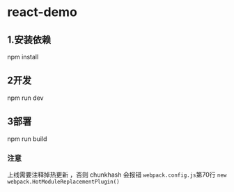 # react-demo

## 1.安装依赖

npm install

## 2开发

npm run dev

## 3部署

npm run build

### 注意

上线需要注释掉热更新 ，否则 chunkhash 会报错 `webpack.config.js`第70行
`new webpack.HotModuleReplacementPlugin()`

